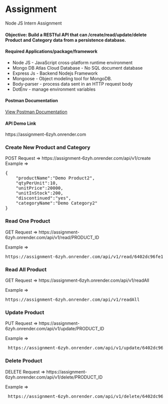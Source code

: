 # Assignment
Node JS Intern Assignment

<h4>Objective: Build a RESTful API that can /create/read/update/delete Product and Category data from a
persistence database.</h4>

<h4>Required Applications/package/framework</h4>
<ul>
    <li>Node JS - JavaScript cross-platform runtime environment </li>
    <li>Mongo DB Atlas Cloud Database - No SQL document database</li>
    <li>Express Js - Backend Nodejs Framework</li>
    <li>Mongoose - Object modeling tool for MongoDB.</li>
    <li>Body-parser - process data sent in an HTTP request body</li>
    <li>DotEnv - manage environment variables</li>
</ul>

<h4>Postman Documentation</h4>
<a href="https://documenter.getpostman.com/view/26157365/2s93CUKAzg">View Postman Documentation</a>

<h4>API Demo Link</h4>
https://assignment-6zyh.onrender.com

<h3>Create New Product and Category</h3>
<span>POST Request => https://assignment-6zyh.onrender.com/api/v1/create</span>
<span>Example =></span>
<pre>
{
    "productName":"Demo Product2",
    "qtyPerUnit":10,
    "unitPrice":20000,
    "unitInStock":200,
    "discontinued":"yes",
    "categoryName":"Demo Category2"
}
</pre>
<h3>Read One Product</h3>
<p>GET Request => https://assignment-6zyh.onrender.com/api/v1/read/PRODUCT_ID</p>
<span>Example =></span>
<pre>
https://assignment-6zyh.onrender.com/api/v1/read/6402dc96fe130fc6c4fb3fb6
</pre>

<h3>Read All Product</h3>
<p>GET Request => https://assignment-6zyh.onrender.com/api/v1/readAll</p>
<span>Example =></span>
<pre>
https://assignment-6zyh.onrender.com/api/v1/readAll
</pre>

<h3>Update Product</h3>
<p>PUT Request => https://assignment-6zyh.onrender.com/api/v1/update/PRODUCT_ID</p>
<span>Example =></span>
<pre>
 https://assignment-6zyh.onrender.com/api/v1/update/6402dc96fe130fc6c4fb3fb6
</pre>

<h3>Delete Product</h3>
<p>DELETE Request => https://assignment-6zyh.onrender.com/api/v1/delete/PRODUCT_ID</p>
<span>Example =></span>
<pre>
 https://assignment-6zyh.onrender.com/api/v1/delete/6402dc96fe130fc6c4fb3fb6
</pre>
